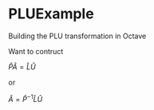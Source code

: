 # PLUExample
Building the PLU transformation in Octave

Want to contruct 


$\hat{P}\hat{A}=\hat{L}\hat{U}$

or

$\hat A = \hat{P}^{-1} \hat{L}\hat{U}$
